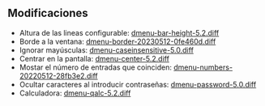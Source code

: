 ## Modificaciones

- Altura de las lineas configurable: [dmenu-bar-height-5.2.diff](http://tools.suckless.org/dmenu/patches/bar_height/dmenu-bar-height-5.2.diff)
- Borde a la ventana: [dmenu-border-20230512-0fe460d.diff](http://tools.suckless.org/dmenu/patches/border/dmenu-border-20230512-0fe460d.diff)
- Ignorar mayúsculas: [dmenu-caseinsensitive-5.0.diff](http://tools.suckless.org/dmenu/patches/case-insensitive/dmenu-caseinsensitive-5.0.diff)
- Centrar en la pantalla: [dmenu-center-5.2.diff](http://tools.suckless.org/dmenu/patches/center/dmenu-center-5.2.diff)
- Mostar el número de entradas que coinciden: [dmenu-numbers-20220512-28fb3e2.diff](http://tools.suckless.org/dmenu/patches/numbers/dmenu-numbers-20220512-28fb3e2.diff)
- Ocultar caracteres al introducir contraseñas: [dmenu-password-5.0.diff](http://tools.suckless.org/dmenu/patches/password/dmenu-password-5.0.diff)
- Calculadora: [dmenu-qalc-5.2.diff](http://tools.suckless.org/dmenu/patches/qalc/dmenu-qalc-5.2.diff)
